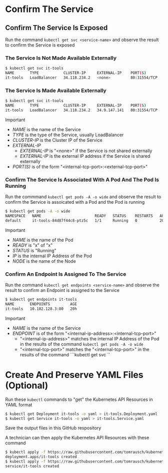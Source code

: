 # Confirm The Service

## Confirm The Service Is Exposed

Run the command ```kubectl get svc <service-name>``` and observe the result to confirm the Service is exposed
### The Service Is Not Made Available Externally
```bash
$ kubectl get svc it-tools
NAME       TYPE           CLUSTER-IP     EXTERNAL-IP    PORT(S)        AGE
it-tools   LoadBalancer   34.118.234.2   <none>         80:31554/TCP   20h
```

### The Service Is Made Available Externally
```bash
$ kubectl get svc it-tools
NAME       TYPE           CLUSTER-IP     EXTERNAL-IP    PORT(S)        AGE
it-tools   LoadBalancer   34.118.234.2   34.9.147.141   80:31554/TCP   20h
```

> [!IMPORTANT]  
> - *NAME* is the name of the Service
> - *TYPE* is the type of the Service, usually LoadBalancer
> - *CLUSTER-IP* is the Cluster IP of the Service
> - *EXTERNAL-IP*
>   - *EXTERNAL-IP* is "\<none\>" if the Service is not shared externally
>   - *EXTERNAL-IP* is the external IP address if the Service is shared externally
> - *PORT(S)* is of the form "\<internal-tcp-port\>:\<external-tcp-port\>"


### Confirm The Service Is Associated With A Pod And The Pod Is Running
Run the commmand ```kubectl get pods -A -o wide``` and observe the result to confirm the Service is assoicated with a Pod and the Pod is running
```bash
$ kubectl get pods -A -o wide
NAMESPACE   NAME                        READY   STATUS    RESTARTS   AGE   IP             NODE                                         NOMINATED NODE   READINESS GATES
default     it-tools-84d87f44c8-ptz5c   1/1     Running   0          20h   10.102.128.3   gk3-thomas-rausch-dev-pool-2-b112addd-26zf   <none>           <none>
```

> [!IMPORTANT]  
> - *NAME* is the name of the Pod
> - *READY* is "x" of "x"
> - *STATUS* is "Running"
> - *IP* is the internal IP Address of the Pod
> - *NODE* is the name of the Node


### Confirm An Endpoint Is Assigned To The Service
Run the command ```kubectl get endpoints <service-name>``` and observe the result to confirm an Endpoint is assigned to the Service
```bash
$ kubectl get endpoints it-tools
NAME       ENDPOINTS         AGE
it-tools   10.102.128.3:80   20h
```

> [!IMPORTANT]  
> - *NAME* is the name of the Service
> - *ENDPOINT* is of the form "\<internal-ip-address\>:\<internal-tcp-port\>"
>   - "\<internal-ip-address\>" matches the internal IP Address of the Pod in the results of the command ```kubectl get pods -A -o wide```
>   - "\<internal-tcp-port\>" matches the "\<internal-tcp-port\>" in the results of the command ```kubectl get svc <service-name>``


# Create And Preserve YAML Files (Optional)

Run these ```kubectl``` commands to "get" the Kubernetes API Resources in YAML format
```bash
$ kubectl get Deployment it-tools -o yaml > it-tools.Deployment.yaml
$ kubectl get Service it-tools -o yaml > it-tools.Service.yaml
```

Save the output files in this GitHub respository

A technician can then apply the Kubernetes API Resources with these command
```bash
$ kubectl apply -f https://raw.githubusercontent.com/tomrausch/kubernetes_public/refs/heads/main/src/it-tools/it-tools.Deployment.yaml
deployment.apps/it-tools created
$ kubectl apply -f https://raw.githubusercontent.com/tomrausch/kubernetes_public/refs/heads/main/src/it-tools/it-tools.Service.yaml
service/it-tools created
```
